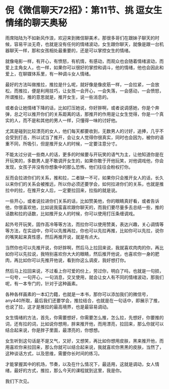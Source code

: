 # 倪《微信聊天72招》：第11节、挑 逗女生情绪的聊天奥秘

雨席陆陆为不如新风作浪，欢迎来到微信聊美术，那很多哥们在跟妹子聊天的时候，容易平淡无奇，也就是没有任何的情绪波动，女生跟你聊天，就像是跟一台机器聊天一样，那和女孩相处最重要的，还是可以掌控女生的情绪。

就像电影一样，有开心，有愤怒，有机情，有感动，而观众也会随着情绪波动，而爱上主角女人，也一样，如果你可以很好的掌控和调斗，他的情绪，他也会因此和爱上，在聊媒体系里，有一种调斗女人情绪。

最好的方法叫做推拉，推拉是什么呢，就好像是像皮筋一样，一会拉紧，一会放松，而推拉，便是利用技巧，让女孩一会开心，一会失落，一会感动，一会愤怒，所谓推拉，推的意思就是，推开女生，说一些消息的。

或者会让她情绪下降的话，比如打压她说，你好胖啊，或者说调感她，你是个奔弹，总之可以推开你们的关系距离的话，那推开的作用是让女生觉得，你是一个真实的人，而不是和其他的男人一样，只懂得一味的讨好他。

尤其是碰到比较漂亮的女人，他们每天都要收到，无数男人的讨好，追捧，几乎不会受到打击，所以试当了推开，会让女人觉得你很真实，同时也会因为，被你的语重不同，所吸引，但是推开女人的时候，一定要注意分寸。

不能太过分说一些商人的话，更多的时候要与开玩笑的语气为主，让他知道你是在开玩笑的，多数男人是不敢调开女生的，如果你敢于开他玩笑，对他调戏他，你会发现，女孩子并没有你想象中的那么恐怖，他们往往会粉权打你。

反而会拉进你们的关系，推和拉，二者缺一不可，如果你只会推开女人的话，长久以来你们的关系会被推远，所以你必须还要学会，如何拉进你们的关系，也就是推拉中的拉，在推开女人后，一定要拉回来，拉指的就是说。

一些开心，或者说拉进你们关系的话，比如赞美他，你的眼睛真好看，或者告诉他，你很喜欢他，比如说我蛮喜欢跟你聊天的，而我们要尽量多去总结一些，推的话数和拉的话数，比如推开女人的时候，你可以使用打压条缠调戏。

起外号开玩笑，固作高冷等等方法，而拉你可以使用赞美，表达兴趣，关心调情等等方法，在实战中，你可以先推再拉，你也可以先拉再推，比如你可以先拉，说你的嘴笑起来真性感，然后再推开说，就是有点大。

当然你也可以先推开说，你好胖啊，然后马上拉回来说，我就喜欢肉肉的你，再比如你可以先拉说，我特别喜欢你大大的眼睛，然后推开他说，也喜欢你一身的肥肉，再比如你可以先推开他说，看到你这么调皮，我好想打你。

然后马上拉回来说，不过看上你可爱的份上，劳过你，明白了吗，也就是一句损，一句夸，一句开心，一句消息，交叉使用，就会让女人有不同的情绪波动，那我们呢，有一本专门的，针对于这种画素。

各种各样画素的一本幻力籍，也就是一本书，那你可以添加我们的微信号，any440所取，最后我们还要学会，推拉结合，也就是在一句话中，即展示了推，也说了拉，这才是推拉的最高境界，也是最容易调动。

女生情绪的方法，首先，你需要想好，你需要怎么推，怎么拉，先想好，你要推的词，还有拉的词，比如说你想用，胖来推开他，而用漂亮，拉回来，那么你就可以结合起来说，你是胖子里面，最漂亮的，你想想。

女生听到这句话是不是又气，又好，又想笑，再比如你想用皮肤，黑来推开他，而用喜欢你来拉回来，那么你就可以结合起来说，我就喜欢你黑黑的皮肤，当然了，这种谈话方式，以及思维，需要你长时间的练习。

才能掌握其中的机场，节奏，以及在什么情况下，最适用，这就是调动，女人情绪，最好的方式，推拉，那么今天的课程就到这里，我是你。

我们下次见。
